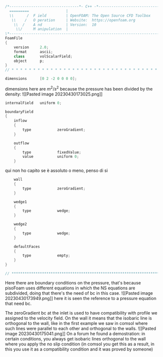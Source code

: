 ```cpp
/*--------------------------------*- C++ -*----------------------------------*\
  =========                 |
  \\      /  F ield         | OpenFOAM: The Open Source CFD Toolbox
   \\    /   O peration     | Website:  https://openfoam.org
    \\  /    A nd           | Version:  10
     \\/     M anipulation  |
\*---------------------------------------------------------------------------*/
FoamFile
{
    version     2.0;
    format      ascii;
    class       volScalarField;
    object      p;
}
// * * * * * * * * * * * * * * * * * * * * * * * * * * * * * * * * * * * * * //

dimensions      [0 2 -2 0 0 0 0];
```
dimensions here are $m^2/s^2$  because the pressure has been divided by the density:
![[Pasted image 20230430173025.png]]
```cpp
internalField   uniform 0;

boundaryField
{
    inflow
    {
        type            zeroGradient;
    }

    outflow
    {
        type            fixedValue;
        value           uniform 0;
    }
```
qui non  ho capito se è assoluto o meno, penso di si
```cpp
    wall
    {
        type            zeroGradient;
    }

    wedge1
    {
        type            wedge;
    }

    wedge2
    {
        type            wedge;
    }

    defaultFaces
    {
        type            empty;
    }
}

// ************************************************************************* //
```

Here there are boundary conditions on the pressure, that's because pisoFoam uses different equations in which the NS equations are subdivided, doing that there's the need of bc in this case.
![[Pasted image 20230430173949.png]]
here it is seen the reference to a pressure equation that need bc.

The zeroGradient  bc at the inlet is used to have compatibility with profile we assigned to the velocity field.
On the wall it means that the isobaric line is orthogonal to the wall, like in the first example we saw in comsol where such lines were parallel to each other and orthogonal to the walls.
![[Pasted image 20230430175041.png]]
On a forum he found a demostration: in certain conditions, you always get isobaric lines orthogonal to the wall where you apply the no slip condition
(in comsol you get this as a result, in this you use it as a compatibility condition and it was proved by someone)
